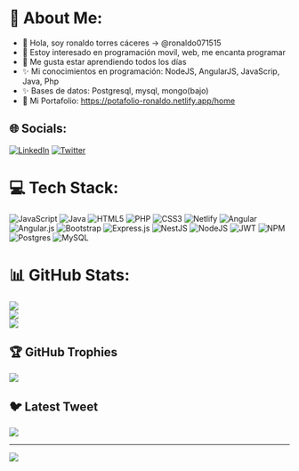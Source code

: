 # 💫 About Me:
- 👋 Hola, soy  ronaldo torres cáceres -> @ronaldo071515
- 👀 Estoy interesado en programación movil, web, me encanta programar
- 🌱 Me gusta estar aprendiendo todos los días
- ✨ Mi conocimientos en programación: NodeJS, AngularJS, JavaScrip, Java, Php
- ✨ Bases de datos: Postgresql, mysql, mongo(bajo)
- 👀 Mi Portafolio: https://potafolio-ronaldo.netlify.app/home


## 🌐 Socials:
[![LinkedIn](https://img.shields.io/badge/LinkedIn-%230077B5.svg?logo=linkedin&logoColor=white)](https://linkedin.com/in/www.linkedin.com/in/ronaldo-torres-656a37189) [![Twitter](https://img.shields.io/badge/Twitter-%231DA1F2.svg?logo=Twitter&logoColor=white)](https://twitter.com/https://twitter.com/r_0_n_a_l_d_0) 

# 💻 Tech Stack:
![JavaScript](https://img.shields.io/badge/javascript-%23323330.svg?style=for-the-badge&logo=javascript&logoColor=%23F7DF1E) ![Java](https://img.shields.io/badge/java-%23ED8B00.svg?style=for-the-badge&logo=java&logoColor=white) ![HTML5](https://img.shields.io/badge/html5-%23E34F26.svg?style=for-the-badge&logo=html5&logoColor=white) ![PHP](https://img.shields.io/badge/php-%23777BB4.svg?style=for-the-badge&logo=php&logoColor=white) ![CSS3](https://img.shields.io/badge/css3-%231572B6.svg?style=for-the-badge&logo=css3&logoColor=white) ![Netlify](https://img.shields.io/badge/netlify-%23000000.svg?style=for-the-badge&logo=netlify&logoColor=#00C7B7) ![Angular](https://img.shields.io/badge/angular-%23DD0031.svg?style=for-the-badge&logo=angular&logoColor=white) ![Angular.js](https://img.shields.io/badge/angular.js-%23E23237.svg?style=for-the-badge&logo=angularjs&logoColor=white) ![Bootstrap](https://img.shields.io/badge/bootstrap-%23563D7C.svg?style=for-the-badge&logo=bootstrap&logoColor=white) ![Express.js](https://img.shields.io/badge/express.js-%23404d59.svg?style=for-the-badge&logo=express&logoColor=%2361DAFB) ![NestJS](https://img.shields.io/badge/nestjs-%23E0234E.svg?style=for-the-badge&logo=nestjs&logoColor=white) ![NodeJS](https://img.shields.io/badge/node.js-6DA55F?style=for-the-badge&logo=node.js&logoColor=white) ![JWT](https://img.shields.io/badge/JWT-black?style=for-the-badge&logo=JSON%20web%20tokens) ![NPM](https://img.shields.io/badge/NPM-%23000000.svg?style=for-the-badge&logo=npm&logoColor=white) ![Postgres](https://img.shields.io/badge/postgres-%23316192.svg?style=for-the-badge&logo=postgresql&logoColor=white) ![MySQL](https://img.shields.io/badge/mysql-%2300f.svg?style=for-the-badge&logo=mysql&logoColor=white)
# 📊 GitHub Stats:
![](https://github-readme-stats.vercel.app/api?username=ronaldo071515&theme=dark&hide_border=false&include_all_commits=false&count_private=true)<br/>
![](https://github-readme-streak-stats.herokuapp.com/?user=ronaldo071515&theme=dark&hide_border=false)<br/>
![](https://github-readme-stats.vercel.app/api/top-langs/?username=ronaldo071515&theme=dark&hide_border=false&include_all_commits=false&count_private=true&layout=compact)

## 🏆 GitHub Trophies
![](https://github-profile-trophy.vercel.app/?username=ronaldo071515&theme=radical&no-frame=false&no-bg=true&margin-w=4)

## 🐦 Latest Tweet
[![](https://gtce.itsvg.in/api?username=https://twitter.com/r_0_n_a_l_d_0)](https://github.com/VishwaGauravIn/github-twitter-card-embed)

---
[![](https://visitcount.itsvg.in/api?id=ronaldo071515&icon=0&color=0)](https://visitcount.itsvg.in)

<!-- Proudly created with GPRM ( https://gprm.itsvg.in ) -->
<!---
ronaldo071515/ronaldo071515 is a ✨ special ✨ repository because its `README.md` (this file) appears on your GitHub profile.
You can click the Preview link to take a look at your changes.
--->
